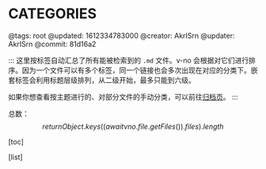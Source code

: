 # CATEGORIES

@tags: root
@updated: 1612334783000
@creator: AkrISrn
@updater: AkrISrn
@commit: 81d16a2

:::
这里按标签自动汇总了所有能被检索到的 `.md` 文件。v-no 会根据[](/zh/docs/sort-list.md "#")对它们进行排序。因为一个文件可以有多个标签，同一个链接也会多次出现在对应的分类下。嵌套标签会利用标题层级排列，从二级开始，最多只能到六级。

如果你想查看按主题进行的、对部分文件的手动分类，可以前往[归档页](/zh/archives.md "#")。
:::

总数：$$ return Object.keys((await vno.file.getFiles()).files).length $$

[toc]

[list]
